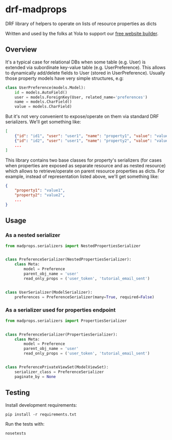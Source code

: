 # drf-madprops

DRF library of helpers to operate on lists of resource properties as dicts

Written and used by the folks at Yola to support our [free website builder][1].

## Overview

It's a typical case for relational DBs when some table (e.g. User) is
extended via subordinate key-value table (e.g. UserPreference). This allows
to dynamically add/delete fields to User (stored in UserPreference).
Usually those property models have very simple structures, e.g:

```python
class UserPreference(models.Model):
    id = models.AutoField()
    user = models.ForeignKey(User, related_name='preferences')
    name = models.CharField()
    value = models.CharField)
```

But it's not very convenient to expose/operate on them via standard DRF
serializers.  We'll get something like:

```json
[
    {"id": "id1", "user": "user1", "name": "property1", "value": "value1"},
    {"id": "id2", "user": "user1", "name": "property2", "value": "value2"}
    ...
]
```

This library contains two base classes for property's serializers (for cases
when properties are exposed as separate resource and as nested resource) which
allows to retrieve/operate on parent resource properties as dicts. For example,
instead of representation listed above, we'll get something like:

```json
{
    "property1": "value1",
    "property2": "value2",
    ...
}
```

## Usage

### As a nested serializer

```python
from madprops.serializers import NestedPropertiesSerializer


class PreferenceSerializer(NestedPropertiesSerializer):
    class Meta:
        model = Preference
        parent_obj_name = 'user'
        read_only_props = ('user_token', 'tutorial_email_sent')


class UserSerializer(ModelSerializer):
    preferences = PreferenceSerializer(many=True, required=False)
```

### As a serializer used for properties endpoint
```python
from madprops.serializers import PropertiesSerializer


class PreferenceSerializer(PropertiesSerializer):
    class Meta:
        model = Preference
        parent_obj_name = 'user'
        read_only_props = ('user_token', 'tutorial_email_sent')


class PreferencePrivateViewSet(ModelViewSet):
    serializer_class = PreferenceSerializer
    paginate_by = None
```

## Testing

Install development requirements:

    pip install -r requirements.txt

Run the tests with:

    nosetests


[1]:https://www.yola.com/
